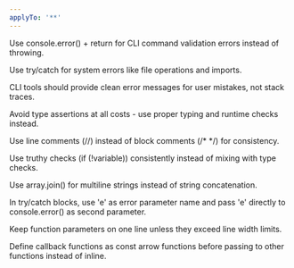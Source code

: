 ```yaml
---
applyTo: '**'
---
```


Use console.error() + return for CLI command validation errors instead of throwing.

Use try/catch for system errors like file operations and imports.

CLI tools should provide clean error messages for user mistakes, not stack traces.

Avoid type assertions at all costs - use proper typing and runtime checks instead.

Use line comments (//) instead of block comments (/* */) for consistency.

Use truthy checks (if (!variable)) consistently instead of mixing with type checks.

Use array.join() for multiline strings instead of string concatenation.

In try/catch blocks, use 'e' as error parameter name and pass 'e' directly to console.error() as second parameter.

Keep function parameters on one line unless they exceed line width limits.

Define callback functions as const arrow functions before passing to other functions instead of inline.

